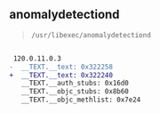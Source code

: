 ## anomalydetectiond

> `/usr/libexec/anomalydetectiond`

```diff

 120.0.11.0.3
-  __TEXT.__text: 0x322258
+  __TEXT.__text: 0x322240
   __TEXT.__auth_stubs: 0x16d0
   __TEXT.__objc_stubs: 0x8b60
   __TEXT.__objc_methlist: 0x7e24

```
